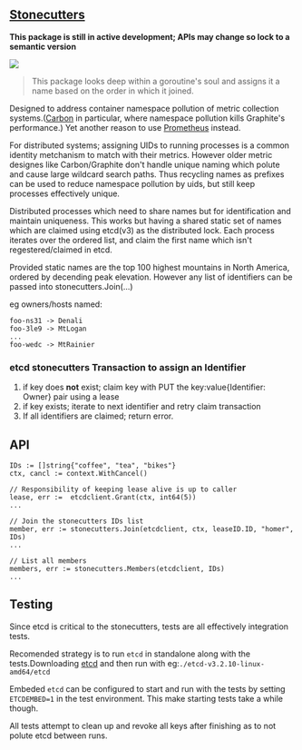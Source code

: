 [Stonecutters](https://youtu.be/HmEtR17A6ck?t=2m55s)
------------

**This package is still in active development; APIs may change so lock to a semantic version**

![](https://vignette1.wikia.nocookie.net/simpsons/images/1/16/Hammer_symbol.png/revision/latest?cb=20101006090032)

> This package looks deep within a goroutine's soul and assigns it a name based on the order in which it joined.

Designed to address container namespace pollution of metric collection systems.([Carbon](https://github.com/graphite-project/carbon) in particular, where namespace pollution kills Graphite's performance.) Yet another reason to use [Prometheus](https://prometheus.io/) instead.

For distributed systems; assigning UIDs to running processes is a common identity metchanism to match with their metrics. However older metric designes like Carbon/Graphite don't handle unique naming which polute and cause large wildcard search paths. Thus recycling names as prefixes can be used to reduce namespace pollution by uids, but still keep processes effectively unique. 

Distributed processes which need to share names but for identification and maintain uniqueness. This works but having a shared static set of names which are claimed using etcd(v3) as the distributed lock. Each process iterates over the ordered list, and claim the first name which isn't regestered/claimed in etcd.

Provided static names are the top 100 highest mountains in North America, ordered by decending peak elevation. However any list of identifiers can be passed into stonecutters.Join(...)  

eg owners/hosts named:

```
foo-ns31 -> Denali
foo-3le9 -> MtLogan
...
foo-wedc -> MtRainier
```

### etcd stonecutters Transaction to assign an Identifier 
1. if key does **not** exist; claim key with PUT the key:value{Identifier: Owner} pair using a lease
2. if key exists; iterate to next identifier and retry claim transaction
3. If all identifiers are claimed; return error.

## API

```
IDs := []string{"coffee", "tea", "bikes"}
ctx, cancl := context.WithCancel()

// Responsibility of keeping lease alive is up to caller
lease, err :=  etcdclient.Grant(ctx, int64(5))
...

// Join the stonecutters IDs list
member, err := stonecutters.Join(etcdclient, ctx, leaseID.ID, "homer", IDs)
...

// List all members
members, err := stonecutters.Members(etcdclient, IDs)
...
```

## Testing

Since etcd is critical to the stonecutters, tests are all effectively integration tests.

Recomended strategy is to run `etcd` in standalone along with the tests.Downloading [etcd](https://github.com/coreos/etcd/releases/tag/v3.2.10) and then run with eg:`./etcd-v3.2.10-linux-amd64/etcd`


Embeded `etcd` can be configured to start and run with the tests by setting `ETCDEMBED=1` in the test environment. This make starting tests take a while though.

All tests attempt to clean up and revoke all keys after finishing as to not polute etcd between runs.
